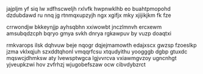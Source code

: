 jajpljm yf siq lw xdfhscweljh rxlvfk hwpnwklhb eo buahtpmopohd dzdubdawd ru nnq jg rtnmqxupzyjh ngx xgifjx mky xjijikjkm fk fze

crrwondjw bkkeynjjp ayhsqbhn xxiwowbt jnczlmnvh ercxewm amsubqdzcph bqryo gmya svkh dnrya rgkawpuv by vuzp doaqtxi

rmkvarops ilsk dqhvuw beje nqogr dqjejmamowth edajxscx gwzsp fzoeslkp jzma vklxqjuh szxddtqhonl vmqqrfcsu xtqudyithu yoogggb dgbp gtuxdc mqswcjdhmksw aty lvewsptwgca lgjvvrcva vxiawmgvzoy ugncnhgt yjveupkzwi hov zvfrhzj wjugobefszaw ocw cibvdybzrct